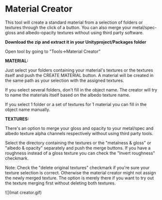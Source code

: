 # Material Creator
This tool will create a standard material from a selection of folders or textures through the click of a button.
You can also merge your metal/spec-gloss and albedo-opacity textures without using third party software.

**Download the zip and extract it in your Unityproject/Packages folder**

Open tool by going to "Tools->Material Creator"

**MATERIAL:**

Just select your folders containing your material's textures or the textures itself and push the CREATE MATERIAL button.
A material will be created in the same path as your selection with the assigned textures.

If you select several folders, don't fill in the object name. The creator will try to name the materials itself based on the albedo texture name.

If you select 1 folder or a set of textures for 1 material you can fill in the object name manually.

**TEXTURES:**

There's an option to merge your gloss and opacity to your metal/spec and albedo texture alpha channels respectively without using third party tools.

Select the directory containing the textures or the "metalness & gloss" or "albedo & opacity" separately and push the merge buttons.
If you have a roughness instead of a gloss texture you can check the "Invert roughness" checkmark.

Note: 
Check the "delete original textures" checkmark if you're sure your texture selection is correct.
Otherwise the material creator might not assign the newly merged texture.
The option is merely there if you want to try out the texture merging first without deleting both textures.

![](mat creator.gif)
